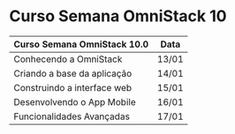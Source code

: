 # Curso Semana OmniStack 10
  
  
| Curso Semana OmniStack 10.0 | Data |
|---|---|
| Conhecendo a OmniStack | 13/01 |
| Criando a base da aplicação | 14/01 |
| Construindo a interface web  | 15/01 |
| Desenvolvendo o App Mobile | 16/01 |
| Funcionalidades Avançadas | 17/01 |
